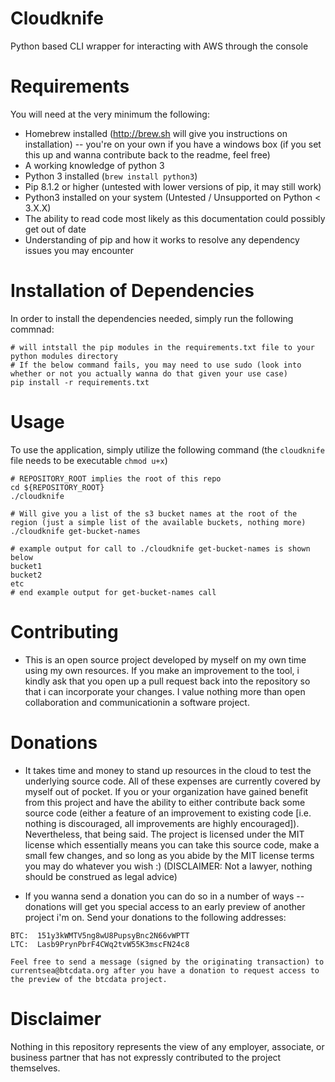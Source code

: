 # Cloudknife 
Python based CLI wrapper for interacting with AWS through the console 

# Requirements
You will need at the very minimum the following: 
* Homebrew installed (http://brew.sh will give you instructions on installation) -- you're on your own if you have a windows box (if you set this up and wanna contribute back to the readme, feel free) 
* A working knowledge of python 3
* Python 3 installed (`brew install python3`) 
* Pip 8.1.2 or higher (untested with lower versions of pip, it may still work)
* Python3 installed on your system (Untested / Unsupported on Python < 3.X.X) 
* The ability to read code most likely as this documentation could possibly get out of date 
* Understanding of pip and how it works to resolve any dependency issues you may encounter 

# Installation of Dependencies 
In order to install the dependencies needed, simply run the following commnad: 
```
# will intstall the pip modules in the requirements.txt file to your python modules directory 
# If the below command fails, you may need to use sudo (look into whether or not you actually wanna do that given your use case) 
pip install -r requirements.txt 
```

# Usage
To use the application, simply utilize the following command (the `cloudknife` file needs to be executable `chmod u+x`) 
```
# REPOSITORY_ROOT implies the root of this repo 
cd ${REPOSITORY_ROOT} 
./cloudknife 

# Will give you a list of the s3 bucket names at the root of the region (just a simple list of the available buckets, nothing more)
./cloudknife get-bucket-names 

# example output for call to ./cloudknife get-bucket-names is shown below 
bucket1
bucket2
etc 
# end example output for get-bucket-names call 
```

# Contributing 
* This is an open source project developed by myself on my own time using my own resources.  If you make an improvement to the tool, i kindly ask that you open up a pull request back into the repository so that i can incorporate your changes.  I value nothing more than open collaboration and communicationin a software project. 

# Donations 
* It takes time and money to stand up resources in the cloud to test the underlying source code.  All of these expenses are currently covered by myself out of pocket.  If you or your organization have gained benefit from this project and have the ability to either contribute back some source code (either a feature of an improvement to existing code [i.e. nothing is discouraged, all improvements are highly encouraged]).  Nevertheless, that being said.  The project is licensed under the MIT license which essentially means you can take this source code, make a small few changes, and so long as you abide by the MIT license terms you may do whatever you wish :) (DISCLAIMER: Not a lawyer, nothing should be construed as legal advice) 

* If you wanna send a donation you can do so in a number of ways -- donations will get you special access to an early preview of another project i'm on.  Send your donations to the following addresses: 
```
BTC:  151y3kWMTV5ng8wU8PupsyBnc2N66vWPTT
LTC:  Lasb9PrynPbrF4CWq2tvW55K3mscFN24c8

Feel free to send a message (signed by the originating transaction) to currentsea@btcdata.org after you have a donation to request access to the preview of the btcdata project. 
```

# Disclaimer
Nothing in this repository represents the view of any employer, associate, or business partner that has not expressly contributed to the project themselves.  

# 